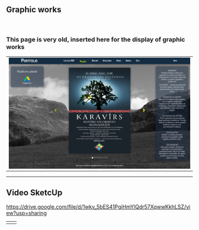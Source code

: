 ## Graphic works 
<br>

### This page is very old, inserted here for the display of graphic works 

<table>
  <tr>
    <td style ="width: 50%;" ><img src="https://github.com/VoltG3/AdobePortfolioGraphics/blob/master/desktop.png" alt="img"></td>
  <tr>
 </table>
 
___

## Video SketcUp
https://drive.google.com/file/d/1wkv_5bES41PgiHmYlQdr57XqwwKkhLSZ/view?usp=sharing
<table>
  <tr>
    <td style="width: 50%;"><link ref="https://drive.google.com/file/d/1FAu60DvTkVcWQiLE8BjXgh2ONkB0kIpl/view?usp=sharing" alt="img"</td>
  <tr>
</table>

